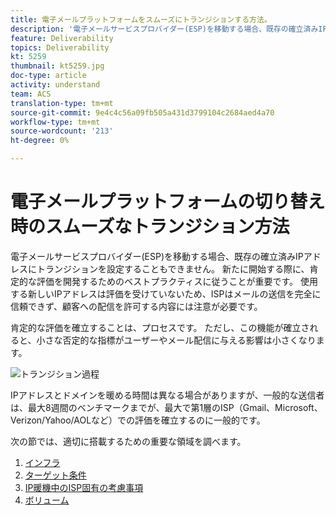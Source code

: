 ```yaml
---
title: 電子メールプラットフォームをスムーズにトランジションする方法。
description: '電子メールサービスプロバイダー(ESP)を移動する場合、既存の確立済みIPアドレスにトランジションを設定することもできません。 新たに開始する際に、肯定的な評価を開発するためのベストプラクティスに従うことが重要です。 '
feature: Deliverability
topics: Deliverability
kt: 5259
thumbnail: kt5259.jpg
doc-type: article
activity: understand
team: ACS
translation-type: tm+mt
source-git-commit: 9e4c4c56a09fb505a431d3799104c2684aed4a70
workflow-type: tm+mt
source-wordcount: '213'
ht-degree: 0%

---
```



# 電子メールプラットフォームの切り替え時のスムーズなトランジション方法

電子メールサービスプロバイダー(ESP)を移動する場合、既存の確立済みIPアドレスにトランジションを設定することもできません。 新たに開始する際に、肯定的な評価を開発するためのベストプラクティスに従うことが重要です。 使用する新しいIPアドレスは評価を受けていないため、ISPはメールの送信を完全に信頼できず、顧客への配信を許可する内容には注意が必要です。

肯定的な評価を確立することは、プロセスです。 ただし、この機能が確立されると、小さな否定的な指標がユーザーやメール配信に与える影響は小さくなります。

![トランジション過程](../assets/transition-process.png)

IPアドレスとドメインを暖める時間は異なる場合がありますが、一般的な送信者は、最大8週間のベンチマークまでが、最大で第1層のISP（Gmail、Microsoft、Verizon/Yahoo/AOLなど）での評価を確立するのに一般的です。

次の節では、適切に搭載するための重要な領域を調べます。

1. [インフラ](/help/transition-process/infrastructure.md)
2. [ターゲット条件](/help/transition-process/targeting-criteria.md)
3. [IP暖機中のISP固有の考慮事項](/help/transition-process/isp-specific-considerations-during-ip-warming.md)
4. [ボリューム](/help/transition-process/volume.md)
